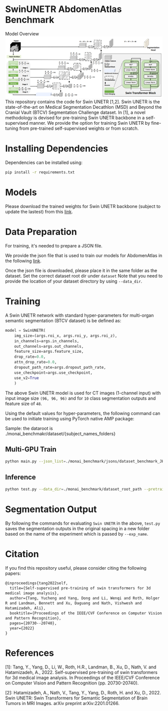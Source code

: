# SwinUNETR AbdomenAtlas Benchmark

Model Overview
![image](./assets/swin_unetr.png)
This repository contains the code for Swin UNETR [1,2]. Swin UNETR is the state-of-the-art on Medical Segmentation
Decathlon (MSD) and Beyond the Cranial Vault (BTCV) Segmentation Challenge dataset. In [1], a novel methodology is devised for pre-training Swin UNETR backbone in a self-supervised
manner. We provide the option for training Swin UNETR by fine-tuning from pre-trained self-supervised weights or from scratch.


# Installing Dependencies
Dependencies can be installed using:
``` bash
pip install -r requirements.txt
```

# Models

Please download the trained weights for Swin UNETR backbone (subject to update the lastest) from this <a href="https://www.dropbox.com/scl/fi/mburyy8fd29wt1675bvbu/model_swinunetr_0530_s4.pt?rlkey=qv0pqhvyto52aumh635pugzf8&st=j3vevrwt&dl=0"> link</a>.


# Data Preparation

For training, it's needed to prepare a JSON file. 

We provide the json file that is used to train our models for AbdomenAtlas in the following <a href="https://drive.google.com/file/d/1t4fIQQkONv7ArTSZe4Nucwkk1KfdUDvW/view?usp=sharing"> link</a>.

Once the json file is downloaded, please place it in the same folder as the dataset. 
Set the correct dataset root dir under ```dataset```
Note that you need to provide the location of your dataset directory by using ```--data_dir```.

# Training

A Swin UNETR network with standard hyper-parameters for multi-organ semantic segmentation (BTCV dataset) is be defined as:

``` python
model = SwinUNETR(
    img_size=(args.roi_x, args.roi_y, args.roi_z),
    in_channels=args.in_channels,
    out_channels=args.out_channels,
    feature_size=args.feature_size,
    drop_rate=0.0,
    attn_drop_rate=0.0,
    dropout_path_rate=args.dropout_path_rate,
    use_checkpoint=args.use_checkpoint,
    use_v2=True
    )
```

The above Swin UNETR model is used for CT images (1-channel input) with input image size ```(96, 96, 96)``` and for ```10``` class segmentation outputs and feature size of  ```48```.

Using the default values for hyper-parameters, the following command can be used to initiate training using PyTorch native AMP package:

Sample: the dataroot is ./monai_benchmakr/dataset/{subject_names_folders}

## Multi-GPU Train

``` bash
python main.py --json_list=./monai_benchmark/jsons/dataset_benchmark_JHU.json --data_dir=./monai_benchmark --roi_x=96 --roi_y=96 --roi_z=96 --batch_size=1 --max_epochs=30000 --save_checkpoint true --distributed true --optim_lr=2e-4 --val_every 40 --logdir "swinunetr_s3"
```

## Inference

``` bash
python test.py --data_dir=./monai_benchmark/dataset_root_path --pretrained_model_name model_swinunetrv2_s3_abdomenatlas.pt
```

# Segmentation Output

By following the commands for evaluating `Swin UNETR` in the above, `test.py` saves the segmentation outputs
in the original spacing in a new folder based on the name of the experiment which is passed by `--exp_name`.

# Citation
If you find this repository useful, please consider citing the following papers:

```
@inproceedings{tang2022self,
  title={Self-supervised pre-training of swin transformers for 3d medical image analysis},
  author={Tang, Yucheng and Yang, Dong and Li, Wenqi and Roth, Holger R and Landman, Bennett and Xu, Daguang and Nath, Vishwesh and Hatamizadeh, Ali},
  booktitle={Proceedings of the IEEE/CVF Conference on Computer Vision and Pattern Recognition},
  pages={20730--20740},
  year={2022}
}
```

# References
[1]: Tang, Y., Yang, D., Li, W., Roth, H.R., Landman, B., Xu, D., Nath, V. and Hatamizadeh, A., 2022. Self-supervised pre-training of swin transformers for 3d medical image analysis. In Proceedings of the IEEE/CVF Conference on Computer Vision and Pattern Recognition (pp. 20730-20740).

[2]: Hatamizadeh, A., Nath, V., Tang, Y., Yang, D., Roth, H. and Xu, D., 2022. Swin UNETR: Swin Transformers for Semantic Segmentation of Brain Tumors in MRI Images. arXiv preprint arXiv:2201.01266.

